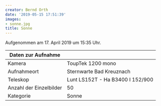 ```yaml
---
creator: Bernd Orth
date: '2019-05-15 17:51:39'
images:
- sonne.jpg
title: Sonne
---
```

Aufgenommen am 17. April 2019 um 15:35 Uhr.

| Daten zur Aufnahme | |
| - | - |
| Kamera | ToupTek 1200 mono |
| Aufnahmeort | Sternwarte Bad Kreuznach |
| Teleskop | Lunt LS152T - Ha B3400 I 152/900 | f/5,9 |
| Anzahl der Einzelbilder | 50 |
| Kategorie | Sonne |
